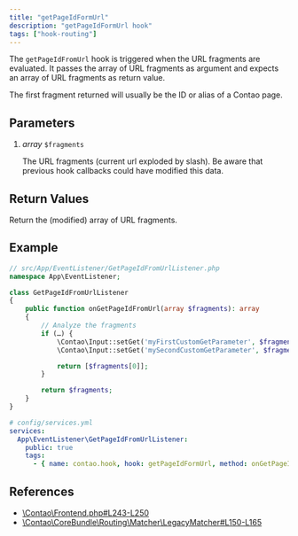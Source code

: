 ```yaml
---
title: "getPageIdFormUrl"
description: "getPageIdFormUrl hook"
tags: ["hook-routing"]
---
```


The `getPageIdFromUrl` hook is triggered when the URL fragments are evaluated.
It passes the array of URL fragments as argument and expects an array of URL
fragments as return value.

The first fragment returned will usually be the ID or alias of a Contao page.


## Parameters

1. *array* `$fragments`

    The URL fragments (current url exploded by slash). Be aware that previous hook
    callbacks could have modified this data.


## Return Values

Return the (modified) array of URL fragments.


## Example

```php
// src/App/EventListener/GetPageIdFromUrlListener.php
namespace App\EventListener;

class GetPageIdFromUrlListener
{
    public function onGetPageIdFromUrl(array $fragments): array
    {
        // Analyze the fragments
        if (…) {
            \Contao\Input::setGet('myFirstCustomGetParameter', $fragments[1]);
            \Contao\Input::setGet('mySecondCustomGetParameter', $fragments[2]);

            return [$fragments[0]];
        }

        return $fragments;
    }
}
```

```yml
# config/services.yml
services:
  App\EventListener\GetPageIdFromUrlListener:
    public: true
    tags:
      - { name: contao.hook, hook: getPageIdFormUrl, method: onGetPageIdFromUrl }
```


## References

* [\Contao\Frontend.php#L243-L250](https://github.com/contao/contao/blob/4.7.6/core-bundle/src/Resources/contao/classes/Frontend.php#L243-L250)
* [\Contao\CoreBundle\Routing\Matcher\LegacyMatcher#L150-L165](https://github.com/contao/contao/blob/4.7.6/core-bundle/src/Routing/Matcher/LegacyMatcher.php#L150-L165)

